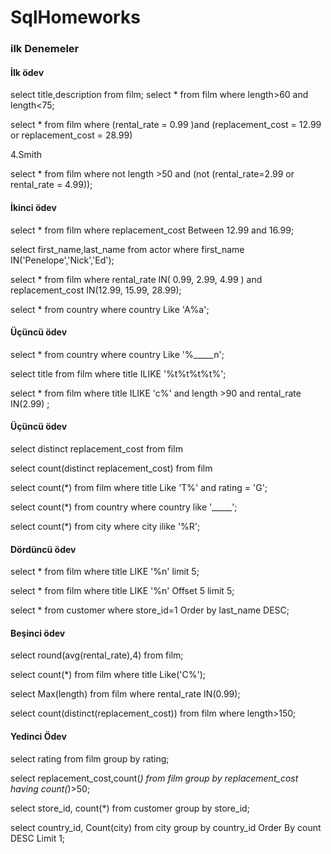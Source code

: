 # SqlHomeworks

### ilk Denemeler
#### İlk ödev
select title,description from film; 
select * from film where length>60 and length<75;


select * from film where (rental_rate = 0.99 )and (replacement_cost = 12.99 or replacement_cost = 28.99)

4.Smith

select * from film where not length >50 and (not (rental_rate=2.99 or rental_rate = 4.99));
#### İkinci ödev
select * from film where replacement_cost Between 12.99 and 16.99;

select first_name,last_name from actor where first_name IN('Penelope','Nick','Ed');

select * from film where rental_rate IN( 0.99, 2.99, 4.99 ) and replacement_cost IN(12.99, 15.99, 28.99);

select * from country where  country  Like 'A%a';
#### Üçüncü ödev
select * from country  where  country Like '%_____n';

select title from film where title ILIKE '%t%t%t%t%';

select * from film where title ILIKE 'c%' and length >90 and rental_rate IN(2.99)  ;

#### Üçüncü ödev

select distinct replacement_cost from film

select count(distinct replacement_cost) from film

select count(*) from film  where title Like 'T%' and rating = 'G';

select count(*) from country where country like '_____';

select count(*) from city where city ilike '%R';
#### Dördüncü ödev
select * from film where title LIKE '%n' limit 5;

select * from film where title LIKE '%n' Offset 5 limit 5;

select * from customer where store_id=1  Order by last_name DESC;
#### Beşinci ödev
select round(avg(rental_rate),4) from film;

select count(*) from film where title Like('C%');

select Max(length) from film where rental_rate IN(0.99);

select count(distinct(replacement_cost)) from film where length>150;


#### Yedinci Ödev

select rating from film group by rating;

select replacement_cost,count(*) from film group by replacement_cost
having count(*)>50;

select store_id, count(*) from customer group by store_id;

select country_id, Count(city) from city group by country_id
Order By count DESC
Limit 1;

